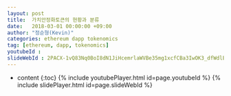 ```yaml
---
layout: post
title:  가치안정화토큰의 현황과 분류
date:   2018-03-01 00:00:00 +09:00
author: "정순형(Kevin)"
categories: ethereum dapp tokenomics
tag: [ethereum, dapp, tokenomics]
youtubeId :
slideWebId : 2PACX-1vQ83Nq0BoI8dN1JiHcemrlaWVBe35mg1xcfCBa3IwOK3_dfWdlELk3LqI-HGy5Rljfp0Ov_W5uelMTo
---
```

* content
{:toc}
{% include youtubePlayer.html id=page.youtubeId %}
{% include slidePlayer.html id=page.slideWebId %}
